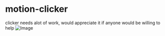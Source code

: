 # motion-clicker
clicker needs alot of work, would appreciate it if anyone would be willing to help 
![Image](https://i.imgur.com/wZCVoZo.png)
